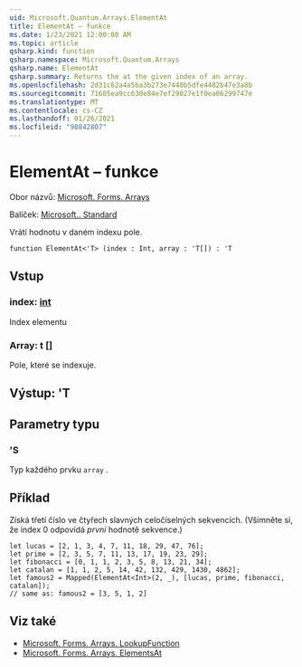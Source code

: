 ```yaml
---
uid: Microsoft.Quantum.Arrays.ElementAt
title: ElementAt – funkce
ms.date: 1/23/2021 12:00:00 AM
ms.topic: article
qsharp.kind: function
qsharp.namespace: Microsoft.Quantum.Arrays
qsharp.name: ElementAt
qsharp.summary: Returns the at the given index of an array.
ms.openlocfilehash: 2d31c62a4a5ba3b273e7440b5dfe4482b47e3a8b
ms.sourcegitcommit: 71605ea9cc630e84e7ef29027e1f0ea06299747e
ms.translationtype: MT
ms.contentlocale: cs-CZ
ms.lasthandoff: 01/26/2021
ms.locfileid: "98842807"
---
```

# <a name="elementat-function"></a>ElementAt – funkce

Obor názvů: [Microsoft. Forms. Arrays](xref:Microsoft.Quantum.Arrays)

Balíček: [Microsoft.. Standard](https://nuget.org/packages/Microsoft.Quantum.Standard)


Vrátí hodnotu v daném indexu pole.

```qsharp
function ElementAt<'T> (index : Int, array : 'T[]) : 'T
```


## <a name="input"></a>Vstup

### <a name="index--int"></a>index: [int](xref:microsoft.quantum.lang-ref.int)

Index elementu


### <a name="array--t"></a>Array: t []

Pole, které se indexuje.



## <a name="output--t"></a>Výstup: 'T



## <a name="type-parameters"></a>Parametry typu

### <a name="t"></a>'S

Typ každého prvku `array` .

## <a name="example"></a>Příklad

Získá třetí číslo ve čtyřech slavných celočíselných sekvencích. (Všimněte si, že index 0 odpovídá _první_ hodnotě sekvence.)

```qsharp
let lucas = [2, 1, 3, 4, 7, 11, 18, 29, 47, 76];
let prime = [2, 3, 5, 7, 11, 13, 17, 19, 23, 29];
let fibonacci = [0, 1, 1, 2, 3, 5, 8, 13, 21, 34];
let catalan = [1, 1, 2, 5, 14, 42, 132, 429, 1430, 4862];
let famous2 = Mapped(ElementAt<Int>(2, _), [lucas, prime, fibonacci, catalan]);
// same as: famous2 = [3, 5, 1, 2]
```

## <a name="see-also"></a>Viz také

- [Microsoft. Forms. Arrays. LookupFunction](xref:Microsoft.Quantum.Arrays.LookupFunction)
- [Microsoft. Forms. Arrays. ElementsAt](xref:Microsoft.Quantum.Arrays.ElementsAt)